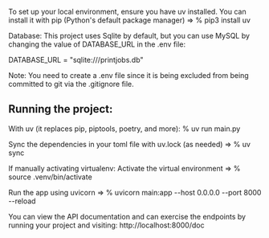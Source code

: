 To set up your local environment, ensure you have uv installed. 
You can install it with pip (Python's default package manager) => % pip3 install uv

Database:
This project uses Sqlite by default, but you can use MySQL by changing the value of DATABASE_URL in the .env file:

DATABASE_URL = "sqlite:///printjobs.db"

Note: You need to create a .env file since it is being excluded from being committed to git via the .gitignore file.


Running the project: 
--------------------

With uv (it replaces pip, piptools, poetry, and more):
% uv run main.py

Sync the dependencies in your toml file with uv.lock (as needed) => % uv sync

If manually activating virtualenv:
Activate the virtual environment => % source .venv/bin/activate

Run the app using uvicorn => % uvicorn main:app --host 0.0.0.0 --port 8000 --reload

You can view the API documentation and can exercise the endpoints by running your project and visiting:  http://localhost:8000/doc  

